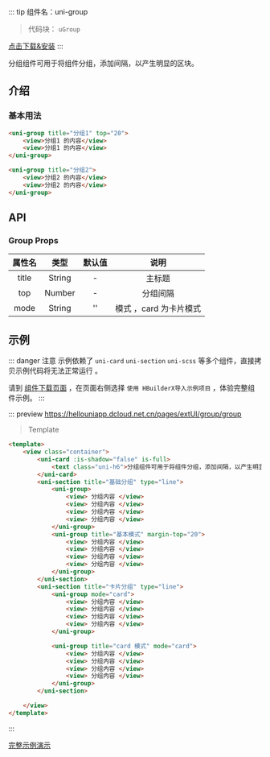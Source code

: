 ::: tip 组件名：uni-group
> 代码块： `uGroup`

[点击下载&安装](https://ext.dcloud.net.cn/plugin?name=uni-group)
:::

分组组件可用于将组件分组，添加间隔，以产生明显的区块。

## 介绍
### 基本用法


```html
<uni-group title="分组1" top="20">
    <view>分组1 的内容</view>
    <view>分组1 的内容</view>
</uni-group>

<uni-group title="分组2">
    <view>分组2 的内容</view>
    <view>分组2 的内容</view>
</uni-group>
```
## API
### Group Props

|属性名|类型|默认值|说明|
|:-:|:-:|:-:|:-:|
|title|String|-|主标题|
|top|Number|-|分组间隔|
|mode|String|''|模式 ，card 为卡片模式|


## 示例
::: danger 注意
示例依赖了 `uni-card` `uni-section` `uni-scss` 等多个组件，直接拷贝示例代码将无法正常运行 。

请到 [组件下载页面](https://ext.dcloud.net.cn/plugin?name=uni-group) ，在页面右侧选择 `使用 HBuilderX导入示例项目` ，体验完整组件示例。
:::

::: preview https://hellouniapp.dcloud.net.cn/pages/extUI/group/group
> Template
``` html
<template>
	<view class="container">
		<uni-card :is-shadow="false" is-full>
			<text class="uni-h6">分组组件可用于将组件分组，添加间隔，以产生明显的区块。</text>
		</uni-card>
		<uni-section title="基础分组" type="line">
			<uni-group>
				<view> 分组内容 </view>
				<view> 分组内容 </view>
				<view> 分组内容 </view>
				<view> 分组内容 </view>
			</uni-group>
			<uni-group title="基本模式" margin-top="20">
				<view> 分组内容 </view>
				<view> 分组内容 </view>
				<view> 分组内容 </view>
				<view> 分组内容 </view>
			</uni-group>
		</uni-section>
		<uni-section title="卡片分组" type="line">
			<uni-group mode="card">
				<view> 分组内容 </view>
				<view> 分组内容 </view>
				<view> 分组内容 </view>
				<view> 分组内容 </view>
			</uni-group>

			<uni-group title="card 模式" mode="card">
				<view> 分组内容 </view>
				<view> 分组内容 </view>
				<view> 分组内容 </view>
				<view> 分组内容 </view>
			</uni-group>
		</uni-section>

	</view>
</template>
``` 
:::

[完整示例演示](https://hellouniapp.dcloud.net.cn/pages/extUI/group/group)